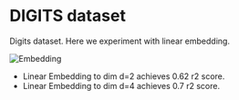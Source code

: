 # DIGITS dataset

Digits dataset. Here we experiment with linear embedding. 

![Embedding](https://cloud.githubusercontent.com/assets/14368801/24927164/b6765736-1f06-11e7-9a25-5dc2f3ec8e11.png)

- Linear Embedding to dim d=2 achieves 0.62 r2 score.
- Linear Embedding to dim d=4 achieves 0.7 r2 score.
